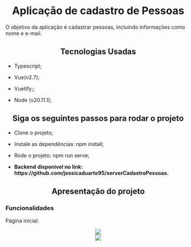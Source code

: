 <h1 align="center"> Aplicação de cadastro de Pessoas </h1>
<p> O objetivo da aplicação é cadastrar pessoas, incluindo informações como nome e e-mail.</p>

<h2 align="center"> Tecnologias Usadas</h2>

- Typescript;

- Vue(v2.7);

- Vuetify;;

- Node  (v20.11.1);

<h2 align="center">  Siga os seguintes passos para rodar o projeto </h2>

- Clone o projeto;

- Instale as dependências: npm install;

- Rode o projeto: npm run serve;

- <p> <strong>Backend disponível no link: https://github.com/jessicaduarte95/serverCadastroPessoas. </strong> </p>

<h2 align="center"> Apresentação do projeto </h2>

### Funcionalidades

<p>Página inicial: </p>

<div display="flex" align="center">
  <img src="/src/assets/projectImg/foto1.png">
</div>

<div display="flex" align="center">
  <img src="/src/assets/projectImg/foto2.png">
</div>
